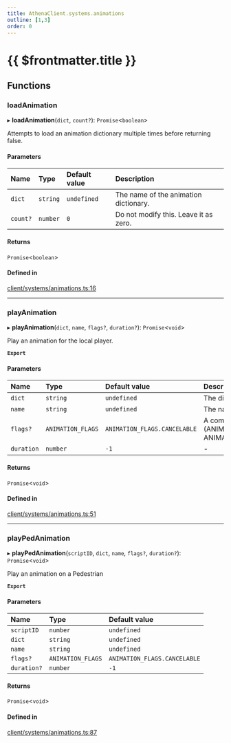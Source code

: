 ```yaml
---
title: AthenaClient.systems.animations
outline: [1,3]
order: 0
---
```


# {{ $frontmatter.title }}


## Functions

### loadAnimation

▸ **loadAnimation**(`dict`, `count?`): `Promise`<`boolean`\>

Attempts to load an animation dictionary multiple times before returning false.

#### Parameters

| Name | Type | Default value | Description |
| :------ | :------ | :------ | :------ |
| `dict` | `string` | `undefined` | The name of the animation dictionary. |
| `count?` | `number` | `0` | Do not modify this. Leave it as zero. |

#### Returns

`Promise`<`boolean`\>

#### Defined in

[client/systems/animations.ts:16](https://github.com/Stuyk/altv-athena/blob/552012ca4/src/core/client/systems/animations.ts#L16)

___

### playAnimation

▸ **playAnimation**(`dict`, `name`, `flags?`, `duration?`): `Promise`<`void`\>

Play an animation for the local player.

**`Export`**

#### Parameters

| Name | Type | Default value | Description |
| :------ | :------ | :------ | :------ |
| `dict` | `string` | `undefined` | The dictionary of the animation. |
| `name` | `string` | `undefined` | The name of the animation. |
| `flags?` | `ANIMATION_FLAGS` | `ANIMATION_FLAGS.CANCELABLE` | A combination of flags. ie. (ANIMATION_FLAGS.CANCELABLE \| ANIMATION_FLAGS.UPPERBODY_ONLY) |
| `duration` | `number` | `-1` | - |

#### Returns

`Promise`<`void`\>

#### Defined in

[client/systems/animations.ts:51](https://github.com/Stuyk/altv-athena/blob/552012ca4/src/core/client/systems/animations.ts#L51)

___

### playPedAnimation

▸ **playPedAnimation**(`scriptID`, `dict`, `name`, `flags?`, `duration?`): `Promise`<`void`\>

Play an animation on a Pedestrian

**`Export`**

#### Parameters

| Name | Type | Default value |
| :------ | :------ | :------ |
| `scriptID` | `number` | `undefined` |
| `dict` | `string` | `undefined` |
| `name` | `string` | `undefined` |
| `flags?` | `ANIMATION_FLAGS` | `ANIMATION_FLAGS.CANCELABLE` |
| `duration?` | `number` | `-1` |

#### Returns

`Promise`<`void`\>

#### Defined in

[client/systems/animations.ts:87](https://github.com/Stuyk/altv-athena/blob/552012ca4/src/core/client/systems/animations.ts#L87)
